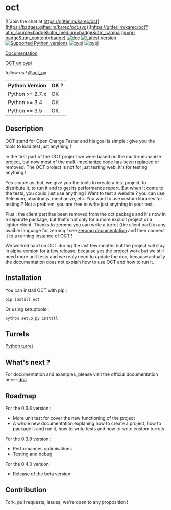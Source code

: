 oct
===

[![Join the chat at https://gitter.im/karec/oct](https://badges.gitter.im/karec/oct.svg)](https://gitter.im/karec/oct?utm_source=badge&utm_medium=badge&utm_campaign=pr-badge&utm_content=badge)
[![doc](https://readthedocs.org/projects/oct/badge/?version=latest)](http://oct.readthedocs.org/en/latest/)
[![Latest Version](https://img.shields.io/pypi/v/oct.svg?style=flat)](https://pypi.python.org/pypi/oct/)
[![Supported Python versions](https://img.shields.io/pypi/pyversions/oct.svg?style=flat)](https://pypi.python.org/pypi/oct/)
[![pypi](https://img.shields.io/pypi/status/oct.svg?style=flat)](https://pypi.python.org/pypi/oct/)
[![pypi](https://travis-ci.org/karec/oct.svg?branch=master)](https://travis-ci.org/karec/oct)

[Documentation](http://oct.readthedocs.org/en/latest/)

[OCT on pypi](https://pypi.python.org/pypi/oct)

follow us ! [@oct_py](https://twitter.com/oct_py)

Python Version | OK ?   |
-------------- | -------|
Python >= 2.7.x|OK|
Python >= 3.4|OK|
Python == 3.5|OK|

Description
-----------

OCT stand for Open Charge Tester and his goal is simple : give you the tools to load test just anything !

In the first part of the OCT project we were based on the multi-mechanize project, but now most of the multi-mechanize
code has been replaced or removed. The OCT project is not for just testing web, it's for testing anything !

Yes simple as that, we give you the tools to create a test project, to distribute it, to run it and to get its performance
report. But when it come to the tests, you could just use anything ! Want to test a website ? you can use Selenium,
phantomjs, mechanize, etc. You want to use custom libraries for testing ? Not a problem, you are free to write just anything
in your test.

Plus : the client part has been removed from the oct package and it's now in a separate package, but that's not only
for a more explicit project or a lighter client. Thanks to zeromq you can write a turret (the client part) in any
avaible language for zeromq ! see [zeromq documentation](http://zeromq.org/bindings:_start) and then connect it to a
running instance of OCT !

We worked hard on OCT during the last few months but the project will stay in alpha version for a few release, because
yes the project work but we still need more unit tests and we realy need to update the doc, because actually
the documentation does not explain how to use OCT and how to run it.

Installation
------------
You can install OCT with pip :

`pip install oct`

Or using setuptools :

`python setup.py install`


Turrets
-------

[Python turret](https://github.com/karec/oct-turrets)

What's next ?
-------------

For documentation and examples, please visit the official documentation here : [doc](http://oct.readthedocs.org/en/latest/)

Roadmap
-------

For the 0.3.8 version :

* More unit test for cover the new functioning of the project
* A whole new documentation explaning how to create a project, how to package it and run it, how to write tests and how
to write custom turrets

For the 0.3.9 version :

* Performances optimisations
* Testing and debug

For the 0.4.0 version :

* Release of the beta version

Contribution
------------

Fork, pull requests, issues, we're open to any proposition !
